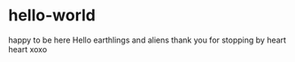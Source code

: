 # hello-world
happy to be here
Hello earthlings and aliens 
thank you for stopping by 
heart heart xoxo
